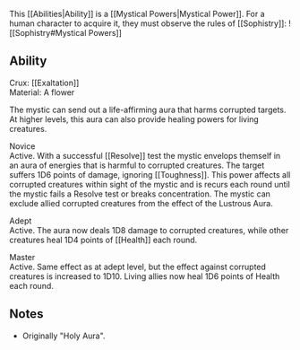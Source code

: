 This [[Abilities|Ability]] is a [[Mystical Powers|Mystical Power]]. For a human character to acquire it, they must observe the rules of [[Sophistry]]:
![[Sophistry#Mystical Powers]]
## Ability
Crux: [[Exaltation]]<br>Material: A flower

The mystic can send out a life-affirming aura that harms corrupted targets. At higher levels, this aura can also provide healing powers for living creatures.

Novice<br>Active. With a successful [[Resolve]] test the mystic envelops themself in an aura of energies that is harmful to corrupted creatures. The target suffers 1D6 points of damage, ignoring [[Toughness]]. This power affects all corrupted creatures within sight of the mystic and is recurs each round until the mystic fails a Resolve test or breaks concentration. The mystic can exclude allied corrupted creatures from the effect of the Lustrous Aura.

Adept<br>Active. The aura now deals 1D8 damage to corrupted creatures, while other creatures heal 1D4 points of [[Health]] each round.

Master<br>Active. Same effect as at adept level, but the effect against corrupted creatures is increased to 1D10. Living allies now heal 1D6 points of Health each round.
## Notes
* Originally "Holy Aura".